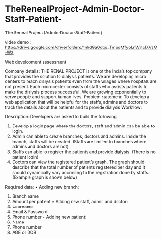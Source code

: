 # TheRenealProject-Admin-Doctor-Staff-Patient-
The Reneal Project (Admin-Doctor-Staff-Patient) 

video demo : https://drive.google.com/drive/folders/1nhd9a0dqq_TmpqMfyoLnWj1cIXVsG-Wz

Web development assessment

Company details:
THE RENAL PROJECT is one of the India’s top company that provides the solution to dialysis patients. We are developing micro centers to reach dialysis patients even from the villages where hospitals are not present. Each microcenter consists of staffs who assists patients to make the dialysis process successful. We are growing exponentially to serve people and support human lives.
Problem statement:
To develop a web application that will be helpful for the staffs, admins and doctors to track the details about the patients and to provide dialysis
Workflow:
 
Description:
Developers are asked to build the following 
1.	Develop a login page where the doctors, staff and admin can be able to login.
2.	Admin can able to create branches, doctors and admins. Inside the branch, staffs will be created. (Staffs are limited to branches where admins and doctors are not)
3.	Staffs can able to register the patients and provide dialysis. (There is no patient login)
4.	Doctors can view the registered patient’s graph. The graph should describe that the total number of patients registered per day and it should dynamically vary according to the registration done by staffs. (Example graph is shown below)
 

Required data:
•	Adding new branch:
1.	Branch name
2.	Amount per patient
•	Adding new staff, admin and doctor:
1.	Username
2.	Email & Password
3.	Phone number
•	Adding new patient:
1.	Name
2.	Phone number
3.	AGE or DOB
